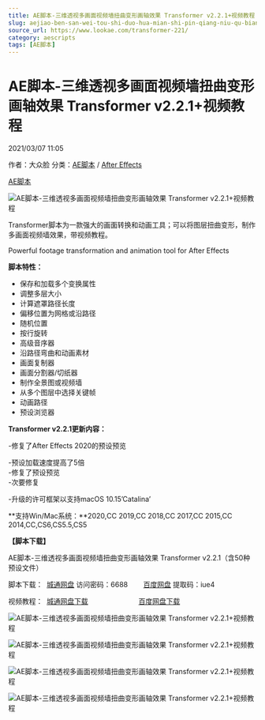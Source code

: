 ```yaml
---
title: AE脚本-三维透视多画面视频墙扭曲变形画轴效果 Transformer v2.2.1+视频教程
slug: aejiao-ben-san-wei-tou-shi-duo-hua-mian-shi-pin-qiang-niu-qu-bian-xing-hua-zhou-xiao-guo-transformer-v2-2-1-shi-pin-jiao-cheng
source_url: https://www.lookae.com/transformer-221/
category: aescripts
tags: [AE脚本]
---
```

# AE脚本-三维透视多画面视频墙扭曲变形画轴效果 Transformer v2.2.1+视频教程

2021/03/07 11:05

作者：大众脸
分类：[AE脚本](https://www.lookae.com/after-effects/aescripts/) / [After Effects](https://www.lookae.com/after-effects/)

[AE脚本](https://www.lookae.com/tag/ae%e8%84%9a%e6%9c%ac/)

![AE脚本-三维透视多画面视频墙扭曲变形画轴效果 Transformer v2.2.1+视频教程](https://www.lookae.com/wp-content/uploads/2017/03/transformer.jpg "AE脚本-三维透视多画面视频墙扭曲变形画轴效果 Transformer v2.2.1+视频教程-LookAE.com")

Transformer脚本为一款强大的画面转换和动画工具；可以将图层扭曲变形，制作多画面视频墙效果，带视频教程。

Powerful footage transformation and animation tool for After Effects

**脚本特性：**

* 保存和加载多个变换属性
* 调整多层大小
* 计算遮罩路径长度
* 偏移位置为网格或沿路径
* 随机位置
* 按行旋转
* 高级音序器
* 沿路径弯曲和动画素材
* 画面复制器
* 画面分割器/切纸器
* 制作全景图或视频墙
* 从多个图层中选择关键帧
* 动画路径
* 预设浏览器

**Transformer v2.2.1更新内容：**

-修复了After Effects 2020的预设预览

-预设加载速度提高了5倍  
-修复了预设预览  
-次要修复

-升级的许可框架以支持macOS 10.15’Catalina’

**支持Win/Mac系统：**2020,CC 2019,CC 2018,CC 2017,CC 2015,CC 2014,CC,CS6,CS5.5,CS5

**【脚本下载】**

AE脚本-三维透视多画面视频墙扭曲变形画轴效果 Transformer v2.2.1（含50种预设文件）

脚本下载：  [城通网盘](https://089u.com/f/680462-484781894-82f65d) 访问密码：6688        [百度网盘](https://pan.baidu.com/s/1tB6NjSFOPsBZycKLqYA1Qw) 提取码：iue4

视频教程：  [城通网盘下载](https://lookae.ctfile.com/fs/680462-300591991)                          [百度网盘下载](https://pan.baidu.com/s/1WP5-_MqUfCqD7j9I1qip9A)

![AE脚本-三维透视多画面视频墙扭曲变形画轴效果 Transformer v2.2.1+视频教程](https://img.alicdn.com/imgextra/i2/705956171/TB2EDxujR0lpuFjSszdXXcdxFXa_!!705956171.jpg "AE脚本-三维透视多画面视频墙扭曲变形画轴效果 Transformer v2.2.1+视频教程-LookAE.com")

![AE脚本-三维透视多画面视频墙扭曲变形画轴效果 Transformer v2.2.1+视频教程](https://aescripts.com/media/catalog/product/cache/1/image/040ec09b1e35df139433887a97daa66f/b/y/bymask_2.jpg "AE脚本-三维透视多画面视频墙扭曲变形画轴效果 Transformer v2.2.1+视频教程-LookAE.com")

![AE脚本-三维透视多画面视频墙扭曲变形画轴效果 Transformer v2.2.1+视频教程](https://aescripts.com/media/catalog/product/cache/1/image/040ec09b1e35df139433887a97daa66f/s/c/screenwall_2.jpg "AE脚本-三维透视多画面视频墙扭曲变形画轴效果 Transformer v2.2.1+视频教程-LookAE.com")

![AE脚本-三维透视多画面视频墙扭曲变形画轴效果 Transformer v2.2.1+视频教程](https://aescripts.com/media/catalog/product/cache/1/image/040ec09b1e35df139433887a97daa66f/b/e/bend_2.jpg "AE脚本-三维透视多画面视频墙扭曲变形画轴效果 Transformer v2.2.1+视频教程-LookAE.com")
